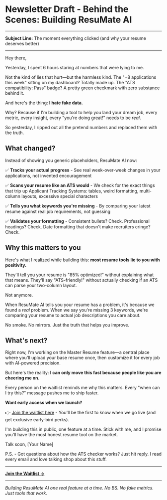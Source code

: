 # Newsletter Draft - Behind the Scenes: Building ResuMate AI

---

**Subject Line:** The moment everything clicked (and why your resume deserves better)

---

Hey there,

Yesterday, I spent 6 hours staring at numbers that were lying to me.

Not the kind of lies that hurt—but the harmless kind. The "+8 applications this week" sitting on my dashboard? Totally made up. The "ATS compatibility: Pass" badge? A pretty green checkmark with zero substance behind it.

And here's the thing: **I hate fake data.**

Why? Because if I'm building a tool to help you land your dream job, every metric, every insight, every "you're doing great!" needs to be *real*.

So yesterday, I ripped out all the pretend numbers and replaced them with the truth.

## What changed?

Instead of showing you generic placeholders, ResuMate AI now:

✅ **Tracks your actual progress** - See real week-over-week changes in your applications, not invented encouragement

✅ **Scans your resume like an ATS would** - We check for the exact things that trip up Applicant Tracking Systems: tables, weird formatting, multi-column layouts, excessive special characters

✅ **Tells you what keywords you're missing** - By comparing your latest resume against real job requirements, not guessing

✅ **Validates your formatting** - Consistent bullets? Check. Professional headings? Check. Date formatting that doesn't make recruiters cringe? Check.

## Why this matters to you

Here's what I realized while building this: **most resume tools lie to you with positivity.**

They'll tell you your resume is "85% optimized!" without explaining what that means. They'll say "ATS-friendly!" without actually checking if an ATS can parse your two-column layout.

Not anymore.

When ResuMate AI tells you your resume has a problem, it's because we found a *real* problem. When we say you're missing 3 keywords, we're comparing your resume to actual job descriptions you care about.

No smoke. No mirrors. Just the truth that helps you improve.

## What's next?

Right now, I'm working on the Master Resume feature—a central place where you'll upload your base resume once, then customize it for every job with AI-powered precision.

But here's the reality: **I can only move this fast because people like you are cheering me on.**

Every person on the waitlist reminds me why this matters. Every "when can I try this?" message pushes me to ship faster.

**Want early access when we launch?**

👉 [Join the waitlist here](#) - You'll be the first to know when we go live (and get exclusive early-bird perks).

I'm building this in public, one feature at a time. Stick with me, and I promise you'll have the most honest resume tool on the market.

Talk soon,
[Your Name]

P.S. - Got questions about how the ATS checker works? Just hit reply. I read every email and love talking shop about this stuff.

---

**[Join the Waitlist →](#)**

---

*Building ResuMate AI one real feature at a time. No BS. No fake metrics. Just tools that work.*
